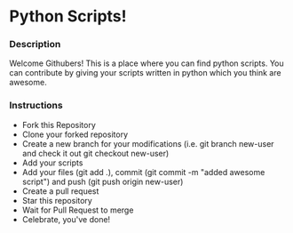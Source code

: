 # Python Scripts!

### Description
Welcome Githubers! This is a place where you can find python scripts. You can contribute by giving your scripts written in python which you think are awesome.

### Instructions

- Fork this Repository
- Clone your forked repository
- Create a new branch for your modifications (i.e. git branch new-user and check it out git checkout new-user)
- Add your scripts
- Add your files (git add .), commit (git commit -m "added awesome script") and push (git push origin new-user)
- Create a pull request
- Star this repository
- Wait for Pull Request to merge
- Celebrate, you've done!
